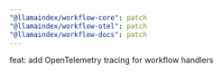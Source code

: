 ```yaml
---
"@llamaindex/workflow-core": patch
"@llamaindex/workflow-otel": patch
"@llamaindex/workflow-docs": patch
---
```


feat: add OpenTelemetry tracing for workflow handlers

